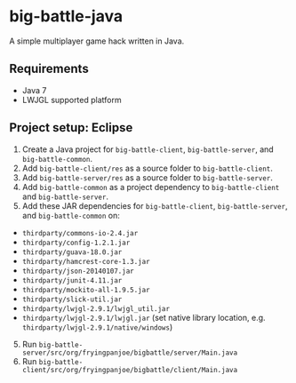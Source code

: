 big-battle-java
===============

A simple multiplayer game hack written in Java.

Requirements
------------
* Java 7
* LWJGL supported platform

Project setup: Eclipse
----------------------
1. Create a Java project for `big-battle-client`, `big-battle-server`, and
`big-battle-common`.
2. Add `big-battle-client/res` as a source folder to `big-battle-client`.
2. Add `big-battle-server/res` as a source folder to `big-battle-server`.
3. Add `big-battle-common` as a project dependency to `big-battle-client` and `big-battle-server`.
4. Add these JAR dependencies for `big-battle-client`, `big-battle-server`, and
`big-battle-common` on:
  * `thirdparty/commons-io-2.4.jar`
  * `thirdparty/config-1.2.1.jar`
  * `thirdparty/guava-18.0.jar`
  * `thirdparty/hamcrest-core-1.3.jar`
  * `thirdparty/json-20140107.jar`
  * `thirdparty/junit-4.11.jar`
  * `thirdparty/mockito-all-1.9.5.jar`
  * `thirdparty/slick-util.jar`
  * `thirdparty/lwjgl-2.9.1/lwjgl_util.jar`
  * `thirdparty/lwjgl-2.9.1/lwjgl.jar` (set native library location, e.g. `thirdparty/lwjgl-2.9.1/native/windows`)
5. Run `big-battle-server/src/org/fryingpanjoe/bigbattle/server/Main.java`
6. Run `big-battle-client/src/org/fryingpanjoe/bigbattle/client/Main.java`
